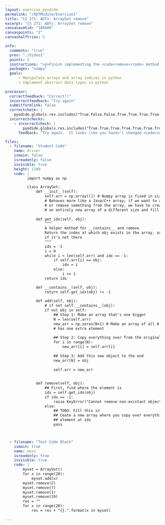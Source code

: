 ```yaml
---
layout: exercise_pyodide
permalink: "/ADTModule/Exercise1"
title: "CS 271: ADTs: ArraySet remove"
excerpt: "CS 271: ADTs: ArraySet remove"
canvasasmtid: "186606"
canvaspoints: "2"
canvashalftries: 5

info:
  comments: "true"
  prev: "./Video1"
  points: 2
  instructions: "<p>Finish implementing the <code>remove</code> method in the <code>ArraySet</code> class</p>"
  packages: "numpy"
  goals:
      - Manipulate arrays and array indices in python
      - Implement abstract data types in python
    
processor:  
  correctfeedback: "Correct!!" 
  incorrectfeedback: "Try again"
  submitformlink: false
  correctcheck: |
    pyodide.globals.res.includes("True.False.False.True.True.True.True.False.True.True.True.True.True.True.True.True.True.True.True.False")
  incorrectchecks:
    - incorrectcheck: |
        pyodide.globals.res.includes("True.True.True.True.True.True.True.True.True.True.True.True.True.True.True.True.True.True.True.True")
      feedback: "Try again.  It looks like you haven't changed <code>self.arr</code> yet.  If you made a new array, be sure to overwrite self.arr with that new array!" 

files:
  - filename: "Student Code"
    name: driver
    ismain: false
    isreadonly: false
    isvisible: true
    height: 1100
    code: | 
          import numpy as np

          class ArraySet:
              def __init__(self):
                  self.arr = np.array([]) # Numpy array is fixed in size
                  # Behaves more like a Java/C++ array; if we want to add
                  # or remove something from the array, we have to create
                  # an entirely new array of a different size and fill that in
              
              def get_idx(self, obj):
                  """
                  A helper method for __contains__ and remove
                  Return the index at which obj exists in the array, or -1
                  if it's not there
                  """
                  idx = -1
                  i = 0
                  while i < len(self.arr) and idx == -1:
                      if self.arr[i] == obj:
                          idx = i
                      else:
                          i += 1
                  return idx

              def __contains__(self, obj):
                  return self.get_idx(obj) != -1
              
              def add(self, obj):
                  # if not self.__contains__(obj):
                  if not obj in self:
                      ## Step 1: Make an array that's one bigger
                      N = len(self.arr)
                      new_arr = np.zeros(N+1) # Make an array of all 0's that 
                      # has one extra element
                      
                      ## Step 2: Copy everything over from the original array
                      for i in range(N):
                          new_arr[i] = self.arr[i]
                          
                      ## Step 3: Add this new object to the end
                      new_arr[N] = obj
                      
                      self.arr = new_arr
                  
              
              def remove(self, obj):
                  ## First, find where the element is
                  idx = self.get_idx(obj)
                  if idx == -1:
                      raise KeyError("Cannot remove non-existant object {}".format(obj))
                  else:
                      ## TODO: Fill this in
                      ## Ceate a new array where you copy over everything but the 
                      ## element at idx
                      pass



  - filename: "Test Code Block"
    ismain: true
    name: main
    isreadonly: true
    isvisible: true
    code: |
        myset = ArraySet()
        for x in range(20):
            myset.add(x)
        myset.remove(2)
        myset.remove(7)
        myset.remove(1)
        myset.remove(19)
        res = ""
        for x in range(20):
            res = res + "{}.".format(x in myset)
        
---
```

